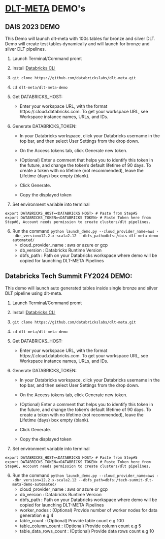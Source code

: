  # [DLT-META](https://github.com/databrickslabs/dlt-meta) DEMO's

## DAIS 2023 DEMO
This Demo will launch dlt-meta with 100s tables for bronze and silver DLT. Demo will create test tables dynamically and will launch for bronze and silver DLT pipelines.
1. Launch Terminal/Command promt 

2. Install [Databricks CLI](https://docs.databricks.com/dev-tools/cli/index.html)

3. ```git clone https://github.com/databrickslabs/dlt-meta.git ```

4. ```cd dlt-meta/dlt-meta-demo```

5. Get DATABRICKS_HOST:
    - Enter your workspace URL, with the format https://<instance-name>.cloud.databricks.com. To get your workspace URL, see Workspace instance names, URLs, and IDs.

6. Generate DATABRICKS_TOKEN:
    - In your Databricks workspace, click your Databricks username in the top bar, and then select User Settings from the drop down.

    - On the Access tokens tab, click Generate new token.

    - (Optional) Enter a comment that helps you to identify this token in the future, and change the token’s default lifetime of 90 days. To create a token with no lifetime (not recommended), leave the Lifetime (days) box empty (blank).

    - Click Generate.

    - Copy the displayed token

7. Set environment variable into terminal
```
export DATABRICKS_HOST=<DATABRICKS HOST> # Paste from Step#5
export DATABRICKS_TOKEN=<DATABRICKS TOKEN> # Paste Token here from Step#6, Account needs permission to create clusters/dlt pipelines.
```

6. Run the command ```python launch_demo.py --cloud_provider_name=aws --dbr_version=12.2.x-scala2.12 --dbfs_path=dbfs:/dais-dlt-meta-demo-automated/```
    - cloud_provider_name : aws or azure or gcp
    - db_version : Databricks Runtime Version
    - dbfs_path : Path on your Databricks workspace where demo will be copied for launching DLT-META Pipelines

## Databricks Tech Summit FY2024 DEMO:
This demo will launch auto generated tables inside single bronze and silver DLT pipeline using dlt-meta.

1. Launch Terminal/Command promt 

2. Install [Databricks CLI](https://docs.databricks.com/dev-tools/cli/index.html)

3. ```git clone https://github.com/databrickslabs/dlt-meta.git ```

4. ```cd dlt-meta/dlt-meta-demo```

5. Get DATABRICKS_HOST:
    - Enter your workspace URL, with the format https://<instance-name>.cloud.databricks.com. To get your workspace URL, see Workspace instance names, URLs, and IDs.

6. Generate DATABRICKS_TOKEN:
    - In your Databricks workspace, click your Databricks username in the top bar, and then select User Settings from the drop down.

    - On the Access tokens tab, click Generate new token.

    - (Optional) Enter a comment that helps you to identify this token in the future, and change the token’s default lifetime of 90 days. To create a token with no lifetime (not recommended), leave the Lifetime (days) box empty (blank).

    - Click Generate.

    - Copy the displayed token

7. Set environment variable into terminal
```
export DATABRICKS_HOST=<DATABRICKS HOST> # Paste from Step#5
export DATABRICKS_TOKEN=<DATABRICKS TOKEN> # Paste Token here from Step#6, Account needs permission to create clusters/dlt pipelines.
```

6. Run the command ```python launch_demo.py --cloud_provider_name=aws --dbr_version=12.2.x-scala2.12 --dbfs_path=dbfs:/tech-summit-dlt-meta-demo-automated/```
    - cloud_provider_name : aws or azure or gcp
    - db_version : Databricks Runtime Version
    - dbfs_path : Path on your Databricks workspace where demo will be copied for launching DLT-META Pipelines
    - worker_nodes : (Optional) Provide number of worker nodes for data generation e.g 4
    - table_count : (Optional) Provide table count e.g 100
    - table_column_count : (Optional) Provide column count e.g 5
    - table_data_rows_count : (Optional) Provide data rows count e.g 10